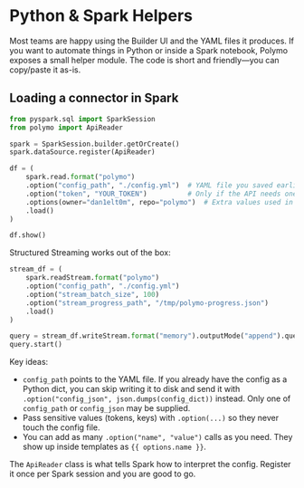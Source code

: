 # Python & Spark Helpers

Most teams are happy using the Builder UI and the YAML files it produces. If you want to automate things in Python or inside a Spark notebook, Polymo exposes a small helper module. The code is short and friendly—you can copy/paste it as-is.

## Loading a connector in Spark

```python
from pyspark.sql import SparkSession
from polymo import ApiReader

spark = SparkSession.builder.getOrCreate()
spark.dataSource.register(ApiReader)

df = (
    spark.read.format("polymo")
    .option("config_path", "./config.yml")  # YAML file you saved earlier
    .option("token", "YOUR_TOKEN")          # Only if the API needs one
    .options(owner="dan1elt0m", repo="polymo")  # Extra values used in templates
    .load()
)

df.show()
```

Structured Streaming works out of the box:

```python
stream_df = (
    spark.readStream.format("polymo")
    .option("config_path", "./config.yml")
    .option("stream_batch_size", 100)
    .option("stream_progress_path", "/tmp/polymo-progress.json")
    .load()
)

query = stream_df.writeStream.format("memory").outputMode("append").queryName("polymo")
query.start()
```

Key ideas:
- `config_path` points to the YAML file. If you already have the config as a Python dict, you can skip writing it to disk and send it with `.option("config_json", json.dumps(config_dict))` instead. Only one of `config_path` or `config_json` may be supplied.
- Pass sensitive values (tokens, keys) with `.option(...)` so they never touch the config file.
- You can add as many `.option("name", "value")` calls as you need. They show up inside templates as `{{ options.name }}`.

The `ApiReader` class is what tells Spark how to interpret the config. Register it once per Spark session and you are good to go.
